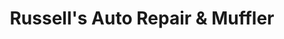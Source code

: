 ---
title: "Russell's Auto Repair & Muffler"
url: /arnold/russells-auto-repair-and-muffler/
shop: car repair
---